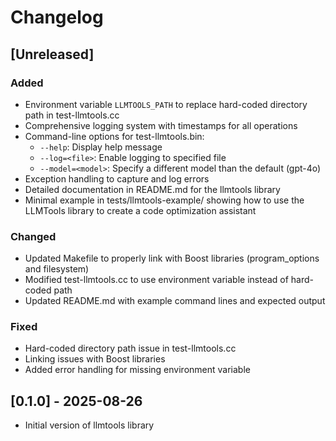 # Changelog

## [Unreleased]

### Added
- Environment variable `LLMTOOLS_PATH` to replace hard-coded directory path in test-llmtools.cc
- Comprehensive logging system with timestamps for all operations
- Command-line options for test-llmtools.bin:
  - `--help`: Display help message
  - `--log=<file>`: Enable logging to specified file
  - `--model=<model>`: Specify a different model than the default (gpt-4o)
- Exception handling to capture and log errors
- Detailed documentation in README.md for the llmtools library
- Minimal example in tests/llmtools-example/ showing how to use the LLMTools library to create a code optimization assistant

### Changed
- Updated Makefile to properly link with Boost libraries (program_options and filesystem)
- Modified test-llmtools.cc to use environment variable instead of hard-coded path
- Updated README.md with example command lines and expected output

### Fixed
- Hard-coded directory path issue in test-llmtools.cc
- Linking issues with Boost libraries
- Added error handling for missing environment variable

## [0.1.0] - 2025-08-26
- Initial version of llmtools library
